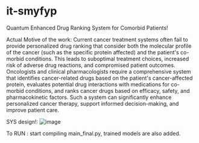 # it-smyfyp
Quantum Enhanced Drug Ranking System for Comorbid Patients!


Actual Motive of the work:
Current cancer treatment systems often fail to provide personalized drug ranking that consider both the molecular profile of the cancer (such as the specific protein affected) and the patient's co-morbid conditions. This leads to suboptimal treatment choices, increased risk of adverse drug reactions, and compromised patient outcomes. Oncologists and clinical pharmacologists require a comprehensive system that identifies cancer-related drugs based on the patient's cancer-affected protein, evaluates potential drug interactions with medications for co-morbid conditions, and ranks cancer drugs based on efficacy, safety, and pharmacokinetic factors. Such a system can significantly enhance personalized cancer therapy, support informed decision-making, and improve patient care.


SYS design!:
![image](https://github.com/user-attachments/assets/f021c03b-f030-4936-a751-e34603617519)


To RUN : start compiling main_final.py, trained models are also added.



